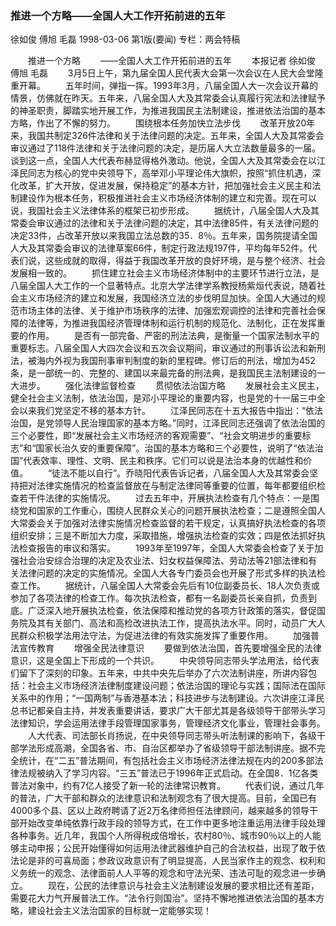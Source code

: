 ### 推进一个方略——全国人大工作开拓前进的五年
徐如俊  傅旭  毛磊
1998-03-06
第1版(要闻)
专栏：两会特稿

　　推进一个方略
　　——全国人大工作开拓前进的五年
　　本报记者  徐如俊  傅旭  毛磊
　　3月5日上午，第九届全国人民代表大会第一次会议在人民大会堂隆重开幕。
　　五年时间，弹指一挥。1993年3月，八届全国人大一次会议开幕的情景，仿佛就在昨天。五年来，八届全国人大及其常委会认真履行宪法和法律赋予的神圣职责，脚踏实地开展工作，为推进我国民主法制建设，推进依法治国的基本方略，作出了不懈的努力。
　　围绕根本任务加快立法步伐
　　改革开放20年来，我国共制定326件法律和关于法律问题的决定。五年来，全国人大及其常委会审议通过了118件法律和关于法律问题的决定，是历届人大立法数量最多的一届。谈到这一点，全国人大代表布赫显得格外激动。他说，全国人大及其常委会在以江泽民同志为核心的党中央领导下，高举邓小平理论伟大旗帜，按照“抓住机遇，深化改革，扩大开放，促进发展，保持稳定”的基本方针，把加强社会主义民主和法制建设作为根本任务，积极推进社会主义市场经济体制的建立和完善。现在可以说，我国社会主义法律体系的框架已初步形成。
　　据统计，八届全国人大及其常委会审议通过的法律和关于法律问题的决定，其中法律85件，有关法律问题的决定33件，占改革开放以来我国立法总数的35．8％。五年来，国务院提请全国人大及其常委会审议的法律草案66件，制定行政法规197件，平均每年52件。代表们说，这些成就的取得，得益于我国改革开放的良好环境，是与整个经济、社会发展相一致的。
　　抓住建立社会主义市场经济体制中的主要环节进行立法，是八届全国人大工作的一个显著特点。北京大学法律学系教授杨紫烜代表说，随着社会主义市场经济的建立和发展，我国经济立法的步伐明显加快。全国人大通过的规范市场主体的法律、关于维护市场秩序的法律、加强宏观调控的法律和完善社会保障的法律等，为推进我国经济管理体制和运行机制的规范化、法制化，正在发挥重要的作用。
　　是否有一部完备、严密的刑法法典，是衡量一个国家法制水平的重要标志。八届全国人大四次会议和五次会议期间，审议通过的刑事诉讼法和新刑法，被海内外视为我国刑事审判制度的新的里程碑。修订后的刑法，增加为452条，是一部统一的、完整的、建国以来最完备的刑法典，是我国民主法制建设的一大进步。
　　强化法律监督检查
　　贯彻依法治国方略
　　发展社会主义民主，健全社会主义法制，依法治国，是邓小平理论的重要内容，也是党的十一届三中全会以来我们党坚定不移的基本方针。
　　江泽民同志在十五大报告中指出：“依法治国，是党领导人民治理国家的基本方略。”同时，江泽民同志还强调了依法治国的三个必要性，即“发展社会主义市场经济的客观需要”、“社会文明进步的重要标志”和“国家长治久安的重要保障”。治国的基本方略和三个必要性，说明了“依法治国”代表效率、理性、文明、民主和秩序。它们可以说是法治本身的优越性和价值。
　　“徒法不能以自行”。乔晓阳代表告诉记者，八届全国人大及其常委会坚持把对法律实施情况的检查监督放在与制定法律同等重要的位置，每年都要组织检查若干件法律的实施情况。
　　过去五年中，开展执法检查有几个特点：一是围绕党和国家的工作重心，围绕人民群众关心的问题开展执法检查；二是遵照全国人大常委会关于加强对法律实施情况检查监督的若干规定，认真搞好执法检查的各项组织安排；三是不断加大力度，采取措施，增强执法检查的实效；四是依法抓好执法检查报告的审议和落实。
　　1993年至1997年，全国人大常委会检查了关于加强社会治安综合治理的决定及农业法、妇女权益保障法、劳动法等21部法律和有关法律问题的决定的实施情况。全国人大各专门委员会也开展了形式多样的执法检查工作。
　　据统计，八届全国人大常委会先后有10位副委员长、18人次负责或参加了各项法律的检查工作。每次执法检查，都有一名副委员长亲自抓，负责到底。广泛深入地开展执法检查，依法保障和推动党的各项方针政策的落实，督促国务院及其有关部门、高法和高检改进执法工作，提高执法水平。同时，动员广大人民群众积极学法用法守法，为促进法律的有效实施发挥了重要作用。
　　加强普法宣传教育
　　增强全民法律意识
　　要做到依法治国，首先要增强全民的法律意识，这是全国上下形成的一个共识。
　　中央领导同志带头学法用法，给代表们留下了深刻的印象。五年来，中共中央先后举办了六次法制讲座，所讲内容包括：社会主义市场经济法律制度建设问题；依法治国的理论与实践；国际法在国际关系中的作用；“一国两制”与香港基本法；科技进步与法制建设。六次讲座江泽民总书记都亲自主持，并发表重要讲话，要求广大干部尤其是各级领导干部带头学习法律知识，学会运用法律手段管理国家事务，管理经济文化事业，管理社会事务。
　　人大代表、司法部长肖扬说，在中央领导同志带头听法制课的影响下，各级干部学法形成高潮，全国各省、市、自治区都举办了省级领导干部法制讲座。据不完全统计，在“二五”普法期间，有包括社会主义市场经济法律法规在内的200多部法律法规被纳入了学习内容。“三五”普法已于1996年正式启动。在全国8．1亿各类普法对象中，约有7亿人接受了新一轮的法律常识教育。
　　代表们说，通过几年的普法，广大干部和群众的法律意识和法制观念有了很大提高。目前，全国已有4000多个县、区以上政府聘请了近2万名律师担任法律顾问，越来越多的领导干部开始改变单纯依靠行政手段的领导方式，在工作中更多地注重运用法律手段处理各种事务。近几年，我国个人所得税成倍增长，农村80％、城市90％以上的人能够主动申报；公民开始懂得如何运用法律武器维护自己的合法权益，出现了敢于依法论是非的可喜局面；参政议政意识有了明显提高，人民当家作主的观念、权利和义务统一的观念、法律面前人人平等的观念和守法光荣、违法可耻的观念进一步确立。
　　现在，公民的法律意识与社会主义法制建设发展的要求相比还有差距，需要花大力气开展普法工作。“法令行则国治”。坚持不懈地推进依法治国的基本方略，建设社会主义法治国家的目标就一定能够实现！
